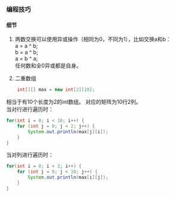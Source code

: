 ### 编程技巧
#### 细节
1. 两数交换可以使用异或操作（相同为0，不同为1），比如交换a和b：  
    a = a ^ b;  
    b = a ^ b;  
    a = b ^ a;  
任何数和全0异或都是自身。

2. 二重数组
```java
    int[][] max = new int[2][10];
```
相当于有10个长度为2的int数组。 
对应的矩阵为10行2列。  
当对行进行遍历时：
```java
for(int i = 0; i < 10; i++) {
    for (int j = 0; j < 2; j++) {
        System.out.println(max[j][i]);
    }
}  
```
当对列进行遍历时：
```java
for(int i = 0; i < 2; i++) {
    for (int j = 0; j < 10; j++) {
        System.out.println(max[i][j]);
    }
}
```
    